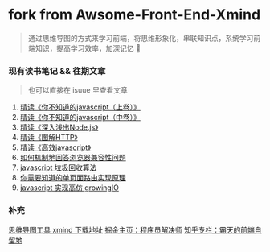 # fork from Awsome-Front-End-Xmind

> 通过思维导图的方式来学习前端，将思维形象化，串联知识点，系统学习前端知识，提高学习效率，加深记忆  :tada: 

### 现有读书笔记 && 往期文章

>也可以直接在 isuue 里查看文章

1. [精读《你不知道的javascript（上卷）》](https://zhuanlan.zhihu.com/p/37421835)
2. [精读《你不知道的javascript（中卷）》](https://zhuanlan.zhihu.com/p/38287143)
3. [精读《深入浅出Node.js》](https://zhuanlan.zhihu.com/p/37850016)
4. [精读《图解HTTP》](https://zhuanlan.zhihu.com/p/38548737)
5. [精读《高效javascript》](https://juejin.im/post/5b7e1f81f265da436a075db4)
6. [如何机制地回答浏览器兼容性问题](https://juejin.im/post/5b3da006e51d4518f140edb2)
7. [javascript 垃圾回收算法](https://zhuanlan.zhihu.com/p/37996721)
8. [你需要知道的单页面路由实现原理](https://juejin.im/post/5ae95896f265da0b84553bd7)
9. [javascript 实现高仿 growingIO](https://juejin.im/post/5afe7ec7518825426f3104cf)

### 补充

[思维导图工具 xmind 下载地址](https://www.xmind.cn/)
[掘金主页：程序员解决师](https://juejin.im/user/55fa4985ddb2dd0026a05f48/posts)
[知乎专栏：霸天的前端自留地](https://zhuanlan.zhihu.com/c_57862727)
